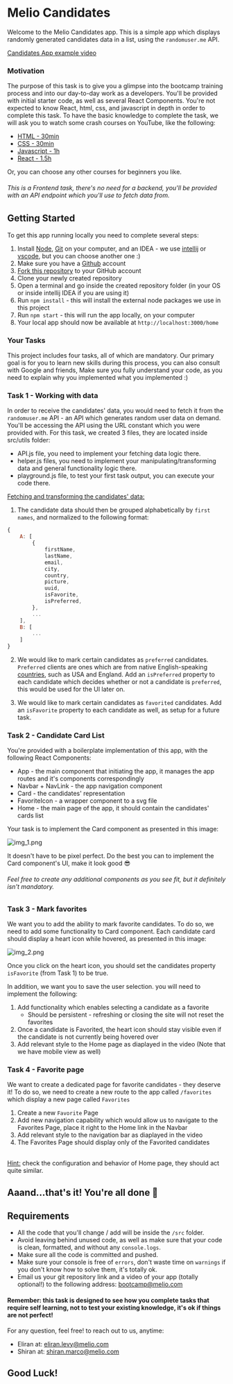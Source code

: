 # Melio Candidates

Welcome to the Melio Candidates app.
This is a simple app which displays randomly generated candidates data in a list, using the `randomuser.me` API.

[Candidates App example video](https://user-images.githubusercontent.com/29336590/159868382-f7dad966-70d1-43ed-ab8a-37b0d155f04f.mp4)





### Motivation
The purpose of this task is to give you a glimpse into the bootcamp training process and into our day-to-day work as a developers.
You'll be provided with initial starter code, as well as several React Components. 
You're not expected to know React, html, css, and javascript in depth in order to complete this task.
To have the basic knowledge to complete the task, we will ask you to watch some crash courses on YouTube, like the following: 
- [HTML - 30min](https://www.youtube.com/watch?v=XiQ9rjaa2Ow)
- [CSS - 30min](https://www.youtube.com/watch?v=1PnVor36_40)
- [Javascript - 1h](https://www.youtube.com/watch?v=W6NZfCO5SIk&t=13s)
- [React - 1.5h](https://www.youtube.com/watch?v=w7ejDZ8SWv8)

Or, you can choose any other courses for beginners you like.

###### This is a Frontend task, there's no need for a backend, you'll be provided with an API endpoint which you'll use to fetch data from. 

## Getting Started

To get this app running locally you need to complete several steps:

1. Install [Node](https://nodejs.org/en/download/), [Git](https://git-scm.com/downloads) on your computer, and an IDEA - we use [intellij](https://www.jetbrains.com/idea/download/#section=mac) or [vscode](https://code.visualstudio.com/download), but you can choose another one :)  
2. Make sure you have a [Github](https://github.com) account
3. [Fork this repository](https://github.com/levyeliran/melio-bootcamp-home-assignment) to your GitHub account
4. Clone your newly created repository
5. Open a terminal and go inside the created repository folder (in your OS or inside intellij IDEA if you are using it)
6. Run `npm install` - this will install the external node packages we use in this project
7. Run `npm start` - this will run the app locally, on your computer
8. Your local app should now be available at `http://localhost:3000/home`

### Your Tasks

This project includes four tasks, all of which are mandatory.
Our primary goal is for you to learn new skills during this process, you can also consult with Google and friends, 
Make sure you fully understand your code, as you need to explain why you implemented what you implemented :)


### Task 1 - Working with data

In order to receive the candidates' data, you would need to fetch it from the `randomuser.me` API - an API which generates random user data on demand.
You'll be accessing the API using the URL constant which you were provided with.
For this task, we created 3 files, they are located inside src/utils folder:
- API.js file, you need to implement your fetching data logic there.
- helper.js files, you need to implement your manipulating/transforming data and general functionality logic there.
- playground.js file, to test your first task output, you can execute your code there.

<u>Fetching and transforming the candidates' data:</u>
1. The candidate data should then be grouped alphabetically by `first names`, and normalized to the following format:

```js
{
	A: [
		{
			firstName,
			lastName,
			email,
			city,
			country,
			picture,
			uuid,
			isFavorite,
			isPreferred,
		},
		...
	],
	B: [
		...
	]
}
```

2. We would like to mark certain candidates as `preferred` candidates.
   `Preferred` clients are ones which are from native English-speaking <u>countries</u>, such as USA and England.
   Add an `isPreferred` property to each candidate which decides whether or not a candidate is `preferred`, this would be used for the UI later on.

3. We would like to mark certain candidates as `favorited` candidates.
   Add an `isFavorite` property to each candidate as well, as setup for a future task.


### Task 2 - Candidate Card List

You're provided with a boilerplate implementation of this app, with the following React Components:

- App - the main component that initiating the app, it manages the app routes and it's components correspondingly
- Navbar + NavLink - the app navigation component
- Card - the candidates' representation
- FavoriteIcon - a wrapper component to a svg file
- Home - the main page of the app, it should contain the candidates' cards list

Your task is to implement the Card component as presented in this image:

![img_1.png](img_1.png)

It doesn't have to be pixel perfect. Do the best you can to implement the Card component's UI, make it look good 😎

###### Feel free to create any additional components as you see fit, but it definitely isn't mandatory.

### Task 3 - Mark favorites

We want you to add the ability to mark favorite candidates. To do so, we need to add some functionality to Card component.
Each candidate card should display a heart icon while hovered, as presented in this image:

![img_2.png](img_2.png)

Once you click on the heart icon, you should set the candidates property `isFavorite` (from Task 1) to be true.

In addition, we want you to save the user selection. you will need to implement the following:

1. Add functionality which enables selecting a candidate as a favorite
   - Should be persistent - refreshing or closing the site will not reset the favorites
2. Once a candidate is Favorited, the heart icon should stay visible even if the candidate is not currently being hovered over
3. Add relevant style to the Home page as diaplayed in the video (Note that we have mobile view as well)

### Task 4 - Favorite page

We want to create a dedicated page for favorite candidates - they deserve it!
To do so, we need to create a new route to the app called `/favorites` which display a new page called `Favorites`

1. Create a new `Favorite` Page
2. Add new navigation capability which would allow us to navigate to the Favorites Page, place it right to the Home link in the Navbar
3. Add relevant style to the navigation bar as diaplayed in the video
4. The Favorites Page should display only of the Favorited candidates
<br />
<u>Hint:</u> check the configuration and behavior of Home page, they should act quite similar.

## Aaand...that's it! You're all done 🎉

## Requirements

- All the code that you'll change / add will be inside the `/src` folder.
- Avoid leaving behind unused code, as well as make sure that your code is clean, formatted, and without any `console.logs`.
- Make sure all the code is committed and pushed.
- Make sure your console is free of `errors`, don't waste time on `warnings` if you don't know how to solve them, it's totally ok.
- Email us your git repository link and a video of your app (totally optional!) to the following address: bootcamp@melio.com

#### Remember: this task is designed to see how you complete tasks that require self learning, not to test your existing knowledge, it's ok if things are not perfect!

For any question, feel free! to reach out to us, anytime: 
- Eliran at: eliran.levy@melio.com
- Shiran at: shiran.marco@melio.com

## Good Luck!
